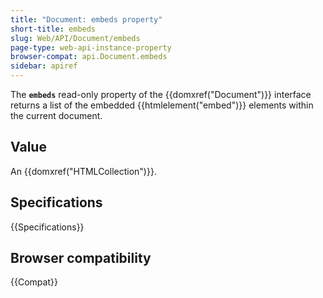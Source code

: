 ```yaml
---
title: "Document: embeds property"
short-title: embeds
slug: Web/API/Document/embeds
page-type: web-api-instance-property
browser-compat: api.Document.embeds
sidebar: apiref
---
```


The **`embeds`** read-only property of the
{{domxref("Document")}} interface returns a list of the embedded
{{htmlelement("embed")}} elements within the current document.

## Value

An {{domxref("HTMLCollection")}}.

## Specifications

{{Specifications}}

## Browser compatibility

{{Compat}}
